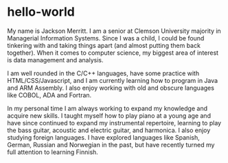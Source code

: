 # hello-world

My name is Jackson Merritt. I am a senior at Clemson University majority in Managerial Information Systems.
Since I was a child, I could be found tinkering with and taking things apart (and almost putting them back together).
When it comes to computer science, my biggest area of interest is data management and analysis.

I am well rounded in the C/C++ languages, have some practice with HTML/CSS/Javascript, and I am currently learning 
how to program in Java and ARM Assembly. I also enjoy working with old and obscure languages like COBOL, ADA and Fortran.

In my personal time I am always working to expand my knowledge and acquire new skills. I taught myself how to play piano
at a young age and have since continued to expand my instrumental repertoire, learning to play the bass guitar, acoustic and
electric guitar, and harmonica. I also enjoy studying foreign languages. I have explored languages like Spanish, German,
Russian and Norwegian in the past, but have recently turned my full attention to learning Finnish.
